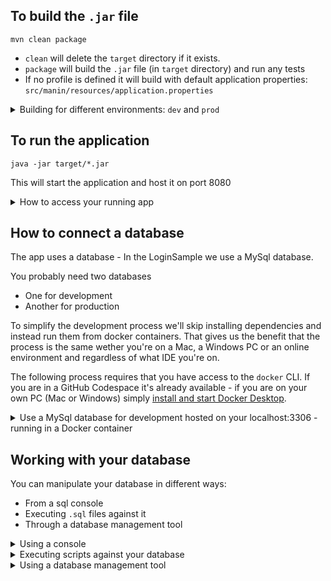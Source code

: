 ## To build the `.jar` file

```shell
mvn clean package
```

- `clean` will delete the `target` directory if it exists.
-  `package` will build the `.jar` file (in `target` directory) and run any tests
- If no profile is defined it will build with default application properties: `src/manin/resources/application.properties`

<details><summary>Building for different environments: <code>dev</code> and <code>prod</code></summary>

---
The application settings may vary dependent on what database you are using. You can apply different properties to different profiles by adding them to the `pom.xml` file:

```xml
    <profiles>
        <profile>
            <id>dev</id>
            <properties>
                <app.properties.path>src/main/resources/application.properties</app.properties.path>
            </properties>
        </profile>
        <profile>
            <id>prod</id>
            <properties>
                <app.properties.path>src/main/resources/application.prod.properties</app.properties.path>
            </properties>
        </profile>
    </profiles>
```
The two files can then define different database connection settings. To use a specific profile you can then specify it to maven like this:

```shell
mvn clean package -P dev
mvn clean package -P prod

```
    
---
</details>

## To run the application

```
java -jar target/*.jar
````

This will start the application and host it on port 8080

<details><summary>How to access your running app</summary>

---
### Local host
If you started it up on your local machine simply browse to http://localhost:8080/

### Codespace
If you are running from a Codespace it will automatically forward port 8080 - if you wait a bit you'll see a popup in the lower right corner:

![image](https://user-images.githubusercontent.com/155492/228451815-311c22e7-b3e4-4e57-8fe5-143079ed641e.png)

If you miss it you can can hit the _**Ports**_ tab in the lower panel. The port 8080 will be listed here - hover over the _**Local Adress**_ three small icons will appera in an overlay

![image](https://user-images.githubusercontent.com/155492/228452215-eda81091-6cdf-4c3c-b31c-083708d2df84.png)

Hit the globe icon.

<img width="444" alt="image" src="https://user-images.githubusercontent.com/155492/228737414-e72bb20e-6ba2-4408-917c-4beceb384edb.png">

### Deployed
If you - or your GitHub Actions - have successfully deployed it to a cloud host - you simply go there - wherever that is.

---
</details>

## How to connect a database

The app uses a database - In the LoginSample we use a MySql database. 

You probably need two databases

- One for development
- Another for production

To simplify the development process we'll skip installing dependencies and instead run them from docker containers. That gives us the benefit that the process is the same wether you're on a Mac, a Windows PC or an online environment and regardless of what IDE you're on.

The following process requires that you have access to the `docker` CLI. If you are in a GitHub Codespace it's already available - if you are on your own PC (Mac or Windows) simply [install and start Docker Desktop](https://www.docker.com/products/docker-desktop/).

<details><summary>Use a MySql database for development hosted on your localhost:3306 - running in a Docker container</summary>

---  
To create the database you simply give the parameters you want to work with when you start it.  The command is one line, but using the back slash character `\` I've broken it up for readability:

```shell
docker run \
  -e MYSQL_USER=loginsample \
  -e MYSQL_PASSWORD=loginsample \
  -e MYSQL_ROOT_PASSWORD=root \
  -e MYSQL_DATABASE=useradmin \
  -v $(git rev-parse --show-toplevel):/app:rw \
  --workdir /app \
  --name mysql1 \
  -p 3306:3306 \
  -d mysql:8.0
```
You should change the values of the parameters to suit your context and application. 

**Notes - on potential issues**

- You should consider better passwords and you should consider _not_ passing in passwords in plain text on the command line, but store them as environment variables or repository secrets.
- If the container is stopped - and you want to reuse it simply start it again:
  ```shell
  docker container restart mysql1
  ```
- If you want to wipe and recreate the container - and the database in it. It you must first kill and remove it. For that you need to obtain the `CONTAINER ID`
  ```shell
  docker container ls
  ```

  Then kill the process (if it's running) and remove the container:
  ```
  docker kill <CONTAINER-ID>
  docker container rm <CONTAINER-ID>
  ```
  ...and you are good to go again
- You can run multiple containers - it's practical if you want to try out different approaches of development. But simply running the same command again will clash both on conflicting names and published ports. You can have the same host run multiple instances by publishing the docker container's port `3306` on a different port on the host say `3307`and then come up with a new name say `mysql2`; Starting a `mysql2` container on port `3307` would look like this:
  ```shell
  docker run \
    -e MYSQL_USER=loginsample \
    -e MYSQL_PASSWORD=loginsample \
    -e MYSQL_ROOT_PASSWORD=root \
    -e MYSQL_DATABASE=useradmin \
    -v $(git rev-parse --show-toplevel):/app:rw \
    --workdir /app \
    --name mysql2 \
    -p 3307:3306 \
    -d mysql:8.0
  ```

---
</details>

## Working with your database

You can manipulate your database in different ways:

- From a sql console
- Executing `.sql` files against it
- Through a database management tool 

<details><summary>Using a console</summary>
    
---
The Docker container you created has the `mysql` CLI installed, you can utilize that feature from a inside a running container through the `docker exec` command:

```shell
docker exec  -it mysql1 mysql -uloginsample -ploginsample
```

It will open a `mysql` prompt in which you can execute any valid SQL statement:

```sql
mysql> SHOW tables IN useradmin;
+---------------------+
| Tables_in_useradmin |
+---------------------+
| Users               |
+---------------------+
1 row in set (0.00 sec)
mysql> SELECT * from useradmin.Users
    -> ;
+----+---------------------+----------+----------+
| id | email               | password | role     |
+----+---------------------+----------+----------+
|  1 | sometwo@nowhere.com | two      | customer |
|  2 | someone@nowhere.com | one      | customer |
+----+---------------------+----------+----------+
2 rows in set (0.00 sec)
```
    
---
</details>

<details><summary>Executing scripts against your database</summary>
    
---
One approach is to use the `source` command from the `mysql` prompt.

The container has mapped the root of the git repository in as it's `--workdir``

So you should specify your script path relative to that:

```sql
mysql> source src/main/resources/users.sql;
```

Actually you don't even have to enter the `mysql` prompt to do it - you can run it directly from the bash terminal like this:

```shell
docker exec  -i mysql1 mysql -uloginsample -ploginsample  < src/main/resources/users.sql

```

---
</details>

<details><summary>Using a database management tool</summary>
    
---
In a tool like MySql Workbench all you need to set up a connection is:

- **username**
- **password**
- **database**
- **host**
- **port**


---
</details>



